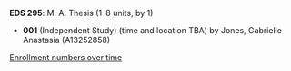 **EDS 295**: M. A. Thesis (1–8 units, by 1)

- **001** (Independent Study) (time and location TBA) by Jones, Gabrielle Anastasia (A13252858)

[Enrollment numbers over time](./EDS295.tsv)
